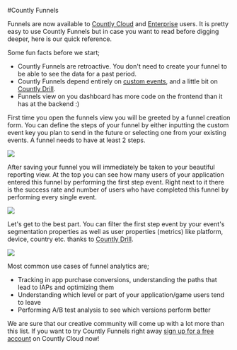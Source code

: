 #Countly Funnels

Funnels are now available to [Countly Cloud](https://count.ly/products/editions/cloud) and [Enterprise](https://count.ly/products/editions/enterprise) users. It is pretty easy to use Countly Funnels but in case you want to read before digging deeper, here is our quick reference. 

Some fun facts before we start;

* Countly Funnels are retroactive. You don't need to create your funnel to be able to see the data for a past period.
* Countly Funnels depend entirely on [custom events](https://count.ly/resources/reference/custom-events), and a little bit on [Countly Drill](https://count.ly/resources/reference/drill).
* Funnels view on you dashboard has more code on the frontend than it has at the backend :) 

First time you open the funnels view you will be greeted by a funnel creation form. You can define the steps of your funnel by either inputting the custom event key you plan to send in the future or selecting one from your existing events. A funnel needs to have at least 2 steps.

<img src="https://count.ly/images/resources/funnels/create.png" />

After saving your funnel you will immediately be taken to your beautiful reporting view. At the top you can see how many users of your application entered this funnel by performing the first step event. Right next to it there is the success rate and number of users who have completed this funnel by performing every single event.

<img src="https://count.ly/images/resources/funnels/funnel.png" />

Let's get to the best part. You can filter the first step event by your event's segmentation properties as well as user properties (metrics) like platform, device, country etc. thanks to [Countly Drill](https://count.ly/resources/reference/drill).

<img src="https://count.ly/images/resources/funnels/funnel_filter.png" />

Most common use cases of funnel analytics are;

- Tracking in app purchase conversions, understanding the paths that lead to IAPs and optimizing them 
- Understanding which level or part of your application/game users tend to leave
- Performing A/B test analysis to see which versions perform better

We are sure that our creative community will come up with a lot more than this list. If you want to try Countly Funnels right away [sign up for a free account](https://count.ly/) on Countly Cloud now!





